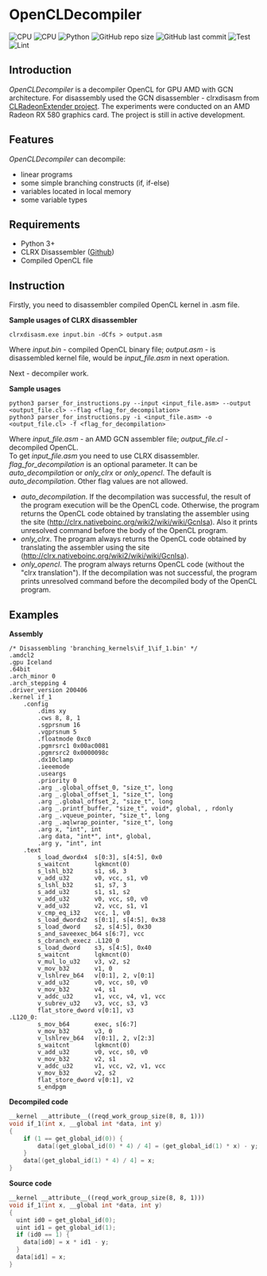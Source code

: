# OpenCLDecompiler

![CPU](https://img.shields.io/badge/GPU-AMD_GCN-red)
![CPU](https://img.shields.io/badge/GPU-AMD_RDNA-red)
![Python](https://img.shields.io/badge/python-v3.12-blue)
![GitHub repo size](https://img.shields.io/github/repo-size/sudo-team-company/OpenCLDecompiler)
![GitHub last commit](https://img.shields.io/github/last-commit/sudo-team-company/OpenCLDecompiler/develop)
![Test](https://github.com/sudo-team-company/OpenCLDecompiler/workflows/Test/badge.svg?branch=develop)
![Lint](https://github.com/sudo-team-company/OpenCLDecompiler/workflows/Lint/badge.svg?branch=develop)

## Introduction
*OpenCLDecompiler* is a decompiler OpenCL for GPU AMD with GCN architecture. For disassembly used the GCN disassembler - clrxdisasm from [CLRadeonExtender project](https://clrx.nativeboinc.org/).
 The experiments were conducted on an AMD Radeon RX 580 graphics card. The project is still in active development.

## Features
*OpenCLDecompiler* can decompile:
- linear programs
- some simple branching constructs (if, if-else)
- variables located in local memory
- some variable types

## Requirements

- Python 3+
- CLRX Disassembler ([Github](https://github.com/CLRX/CLRX-mirror))
- Compiled OpenCL file

## Instruction
Firstly, you need to disassembler compiled OpenCL kernel in .asm file.

**Sample usages of CLRX disassembler**
```
clrxdisasm.exe input.bin -dCfs > output.asm
```
Where _input.bin_ - compiled OpenCL binary file; _output.asm_ - is disassembled kernel file, would be _input_file.asm_
in next operation.

Next - decompiler work.

**Sample usages**

```
python3 parser_for_instructions.py --input <input_file.asm> --output <output_file.cl> --flag <flag_for_decompilation>
python3 parser_for_instructions.py -i <input_file.asm> -o <output_file.cl> -f <flag_for_decompilation>
```
Where _input_file.asm_ - an AMD GCN assembler file; _output_file.cl_ - decompiled OpenCL.  
To get _input_file.asm_ you need to use CLRX disassembler.  
_flag_for_decompilation_ is an optional parameter. It can be _auto_decompilation_ or _only_clrx_ or _only_opencl_.
The default is _auto_decompilation_. Other flag values are not allowed.  
* _auto_decompilation_. If the decompilation was successful, the result of the program execution will be the OpenCL code.
Otherwise, the program returns the OpenCL code obtained by translating the assembler using the site (http://clrx.nativeboinc.org/wiki2/wiki/wiki/GcnIsa).
Also it prints unresolved command before the body of the OpenCL program.  
* _only_clrx_. The program always returns the OpenCL code obtained by translating the assembler using the site (http://clrx.nativeboinc.org/wiki2/wiki/wiki/GcnIsa).
* _only_opencl_. The program always returns OpenCL code (without the "clrx translation").
If the decompilation was not successful, the program prints unresolved command before the decompiled body of the OpenCL program.

## Examples

**Assembly**

```assembly
/* Disassembling 'branching_kernels\if_1\if_1.bin' */
.amdcl2
.gpu Iceland
.64bit
.arch_minor 0
.arch_stepping 4
.driver_version 200406
.kernel if_1
    .config
        .dims xy
        .cws 8, 8, 1
        .sgprsnum 16
        .vgprsnum 5
        .floatmode 0xc0
        .pgmrsrc1 0x00ac0081
        .pgmrsrc2 0x0000098c
        .dx10clamp
        .ieeemode
        .useargs
        .priority 0
        .arg _.global_offset_0, "size_t", long
        .arg _.global_offset_1, "size_t", long
        .arg _.global_offset_2, "size_t", long
        .arg _.printf_buffer, "size_t", void*, global, , rdonly
        .arg _.vqueue_pointer, "size_t", long
        .arg _.aqlwrap_pointer, "size_t", long
        .arg x, "int", int
        .arg data, "int*", int*, global,
        .arg y, "int", int
    .text
        s_load_dwordx4  s[0:3], s[4:5], 0x0
        s_waitcnt       lgkmcnt(0)
        s_lshl_b32      s1, s6, 3
        v_add_u32       v0, vcc, s1, v0
        s_lshl_b32      s1, s7, 3
        s_add_u32       s1, s1, s2
        v_add_u32       v0, vcc, s0, v0
        v_add_u32       v2, vcc, s1, v1
        v_cmp_eq_i32    vcc, 1, v0
        s_load_dwordx2  s[0:1], s[4:5], 0x38
        s_load_dword    s2, s[4:5], 0x30
        s_and_saveexec_b64 s[6:7], vcc
        s_cbranch_execz .L120_0
        s_load_dword    s3, s[4:5], 0x40
        s_waitcnt       lgkmcnt(0)
        v_mul_lo_u32    v3, v2, s2
        v_mov_b32       v1, 0
        v_lshlrev_b64   v[0:1], 2, v[0:1]
        v_add_u32       v0, vcc, s0, v0
        v_mov_b32       v4, s1
        v_addc_u32      v1, vcc, v4, v1, vcc
        v_subrev_u32    v3, vcc, s3, v3
        flat_store_dword v[0:1], v3
.L120_0:
        s_mov_b64       exec, s[6:7]
        v_mov_b32       v3, 0
        v_lshlrev_b64   v[0:1], 2, v[2:3]
        s_waitcnt       lgkmcnt(0)
        v_add_u32       v0, vcc, s0, v0
        v_mov_b32       v2, s1
        v_addc_u32      v1, vcc, v2, v1, vcc
        v_mov_b32       v2, s2
        flat_store_dword v[0:1], v2
        s_endpgm

```
**Decompiled code**

```c++
__kernel __attribute__((reqd_work_group_size(8, 8, 1)))
void if_1(int x, __global int *data, int y)
{
    if (1 == get_global_id(0)) {
        data[(get_global_id(0) * 4) / 4] = (get_global_id(1) * x) - y;
    }
    data[(get_global_id(1) * 4) / 4] = x;
}
```
**Source code**

```c++
__kernel __attribute__((reqd_work_group_size(8, 8, 1)))
void if_1(int x, __global int *data, int y)
{
  uint id0 = get_global_id(0);
  uint id1 = get_global_id(1);
  if (id0 == 1) {
    data[id0] = x * id1 - y;
  }
  data[id1] = x;
}
```
